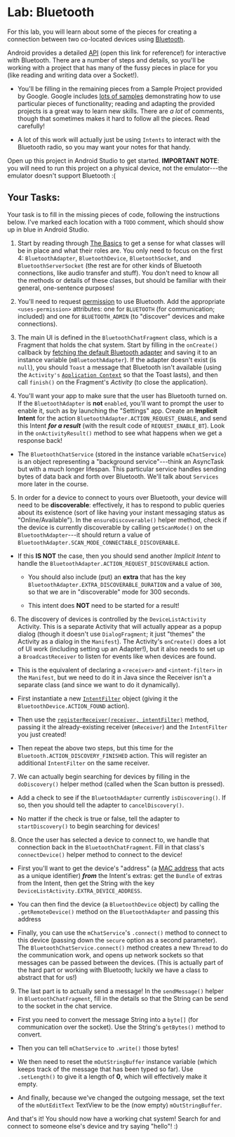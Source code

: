 # Lab: Bluetooth

For this lab, you will learn about some of the pieces for creating a connection between two co-located devices using [Bluetooth](https://en.wikipedia.org/wiki/Bluetooth).

Android provides a detailed [API](http://developer.android.com/guide/topics/connectivity/bluetooth.html) (open this link for reference!) for interactive with Bluetooth. There are a number of steps and details, so you'll be working with a project that has many of the fussy pieces in place for you (like reading and writing data over a Socket!).

- You'll be filling in the remaining pieces from a Sample Project provided by Google. Google includes [lots of samples](http://developer.android.com/samples/index.html) demonstrating how to use particular pieces of functionality; reading and adapting the provided projects is a great way to learn new skills. There are _a lot_ of comments, though that sometimes makes it hard to follow all the pieces. Read carefully!

- A lot of this work will actually just be using `Intents` to interact with the Bluetooth radio, so you may want your notes for that handy.

Open up this project in Android Studio to get started. **IMPORTANT NOTE**: you will need to run this project on a physical device, not the emulator---the emulator doesn't support Bluetooth :(

## Your Tasks:
Your task is to fill in the missing pieces of code, following the instructions below. I've marked each location with a `TODO` comment, which should show up in blue in Android Studio.

1. Start by reading through [The Basics](http://developer.android.com/guide/topics/connectivity/bluetooth.html#TheBasics) to get a sense for what classes will be in place and what their roles are. You only need to focus on the first 4: `BluetoothAdapter`, `BluetoothDevice`, `BluetoothSocket`, and `BluetoothServerSocket` (the rest are for other kinds of Bluetooth connections, like audio transfer and stuff). You don't need to know all the methods or details of these classes, but should be familiar with their general, one-sentence purposes!

2. You'll need to request [permission](http://developer.android.com/guide/topics/connectivity/bluetooth.html#Permissions) to use Bluetooth. Add the appropriate `<uses-permission>` attributes: one for `BLUETOOTH` (for communication; included) and one for `BLUETOOTH_ADMIN` (to "discover" devices and make connections).

3. The main UI is defined in the `BluetoothChatFragment` class, which is a Fragment that holds the chat system. Start by filling in the `onCreate()` callback by <a href="http://developer.android.com/reference/android/bluetooth/BluetoothAdapter.html#getDefaultAdapter()">fetching the default Bluetooth adapter</a> and saving it to an instance variable (`mBluetoothAdapter`). If the adapter doesn't exist (is `null`), you should `Toast` a message that Bluetooth isn't available (using the `Activity's` <a href="http://developer.android.com/reference/android/content/ContextWrapper.html#getApplicationContext()">`Application Context`</a> so that the Toast lasts), and then call `finish()` on the Fragment's _Activity_ (to close the application).

4. You'll want your app to make sure that the user has Bluetooth turned on. If the `BluetoothAdapter` is **not** `enabled`, you'll want to prompt the user to enable it, such as by launching the "Settings" app. Create an **Implicit Intent** for the action `BluetoothAdapter.ACTION_REQUEST_ENABLE`, and send this Intent ___for a result___ (with the result code of `REQUEST_ENABLE_BT`). Look in the `onActivityResult()` method to see what happens when we get a response back!

  - The `BluetoothChatService` (stored in the instance variable `mChatService`) is an object representing a "background service"---think an AsyncTask but with a much longer lifespan. This particular service handles sending bytes of data back and forth over Bluetooth. We'll talk about `Services` more later in the course.

5. In order for a device to connect to yours over Bluetooth, your device will need to be **discoverable**: effectively, it has to respond to public queries about its existence (sort of like having your instant messaging status as "Online/Available"). In the `ensureDiscoverable()` helper method, check if the device is currently discoverable by calling `getScanMode()` on the `BluetoothAdapter`---it should return a value of `BluetoothAdapter.SCAN_MODE_CONNECTABLE_DISCOVERABLE`.

  - If this **IS NOT** the case, then you should send another _Implicit Intent_ to handle the `BluetoothAdapter.ACTION_REQUEST_DISCOVERABLE` action.

    - You should also include (put) an **extra** that has the key `BluetoothAdapter.EXTRA_DISCOVERABLE_DURATION` and a value of `300`, so that we are in "discoverable" mode for 300 seconds.

    - This intent does **NOT** need to be started for a result!

6. The discovery of devices is controlled by the `DeviceListActivity` Activity. This is a separate Activity that will actually appear as a popup dialog (though it doesn't use `DialogFragment`; it just "themes" the Activity as a dialog in the `Manifest`). The Activity's `onCreate()` does a lot of UI work (including setting up an Adapter!), but it also needs to set up a `BroadcastReceiver` to listen for events like when devices are found.

  - This is the equivalent of declaring a `<receiver>` and `<intent-filter>` in the `Manifest`, but we need to do it in Java since the Receiver isn't a separate class (and since we want to do it dynamically).

  - First instantiate a new <a href="http://developer.android.com/reference/android/content/IntentFilter.html#IntentFilter(java.lang.String)">`IntentFilter`</a> object (giving it the `BluetoothDevice.ACTION_FOUND` action).

  - Then use the <a href="http://developer.android.com/reference/android/content/Context.html#registerReceiver(android.content.BroadcastReceiver, android.content.IntentFilter)">`registerReceiver(receiver, intentFilter)`</a> method, passing it the already-existing receiver (`mReceiver`) and the `IntentFilter` you just created!

  - Then repeat the above two steps, but this time for the `Bluetooth.ACTION_DISCOVERY_FINISHED` action. This will register an additional `IntentFilter` on the same receiver.

7. We can actually begin searching for devices by filling in the `doDiscovery()` helper method (called when the Scan button is pressed).

  - Add a check to see if the `BluetoothAdapter` currently `isDiscovering()`. If so, then you should tell the adapter to `cancelDiscovery()`.

  - No matter if the check is true or false, tell the adapter to `startDiscovery()` to begin searching for devices!

8. Once the user has selected a device to connect to, we handle that connection back in the `BluetoothChatFragment`. Fill in that class's `connectDevice()` helper method to connect to the device!

  - First you'll want to get the device's "address" (a [MAC address](https://en.wikipedia.org/wiki/MAC_address) that acts as a unique identifier) ___from___ the Intent's extras: get the `Bundle` of extras from the Intent, then get the String with the key `DeviceListActivity.EXTRA_DEVICE_ADDRESS`.

  - You can then find the device (a `BluetoothDevice` object) by calling the `.getRemoteDevice()` method on the `BluetoothAdapter` and passing this address

  - Finally, you can use the `mChatService`'s `.connect()` method to connect to this device (passing down the `secure` option as a second parameter). The `BluetoothChatService.connect()` method creates a new `Thread` to do the communication work, and opens up network sockets so that messages can be passed between the devices. (This is actually part of the hard part or working with Bluetooth; luckily we have a class to abstract that for us!)

9. The last part is to actually send a message! In the `sendMessage()` helper in `BluetoothChatFragment`, fill in the details so that the String can be send to the socket in the chat service.

  - First you need to convert the message String into a `byte[]` (for communication over the socket). Use the String's `getBytes()` method to convert.

  - Then you can tell `mChatService` to `.write()` those bytes!

  - We then need to reset the `mOutStringBuffer` instance variable (which keeps track of the message that has been typed so far). Use `.setLength()` to give it a length of **0**, which will effectively make it empty.

  - And finally, because we've changed the outgoing message, set the text of the `mOutEditText` TextView to be the (now empty) `mOutStringBuffer`.

And that's it! You should now have a working chat system! Search for and connect to someone else's device and try saying "hello"! :)

